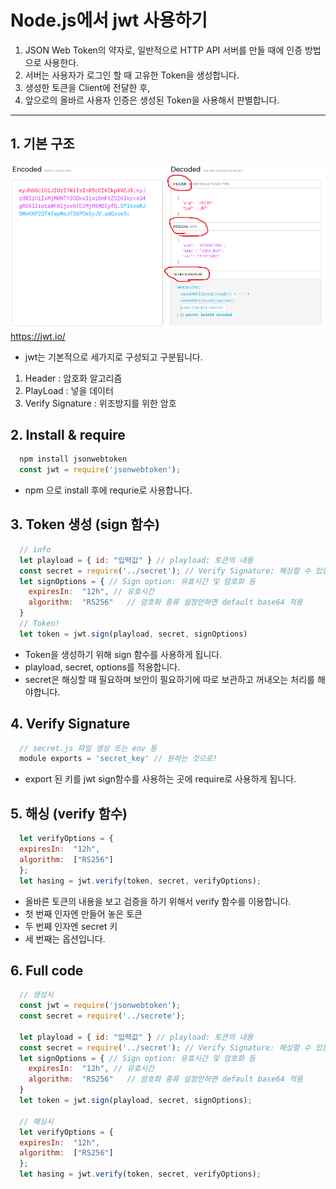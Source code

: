 # Node.js에서 jwt 사용하기
1. JSON Web Token의 약자로, 일반적으로 HTTP API 서버를 만들 때에 인증 방법으로 사용한다. 
2. 서버는 사용자가 로그인 할 때 고유한 Token을 생성합니다.
3. 생성한 토큰을 Client에 전달한 후, 
4. 앞으로의 올바르 사용자 인증은 생성된 Token을 사용해서 판별합니다.
- - - 

## 1. 기본 구조
![csv](../img/jwtStcucture.png)
<https://jwt.io/>
* jwt는 기본적으로 세가지로 구성되고 구분됩니다.
1. Header : 암호화 알고리즘
2. PlayLoad : 넣을 데이터
3. Verify Signature : 위조방지를 위한 암호

## 2. Install & require
```javascript
  npm install jsonwebtoken
  const jwt = require('jsonwebtoken');
```
* npm 으로 install 후에 requrie로 사용합니다.

## 3. Token 생성 (sign 함수)
```javascript
  // info
  let playload = { id: "입력값" } // playload: 토큰의 내용 
  const secret = require('../secret'); // Verify Signature: 해싱할 수 있는 비밀번호
  let signOptions = { // Sign option: 유효시간 및 암호화 등
    expiresIn:  "12h", // 유효시간
    algorithm:  "RS256"   // 암호화 종류 설정안하면 default base64 적용
  }
  // Token!
  let token = jwt.sign(playload, secret, signOptions)
```
* Token을 생성하기 위해 sign 함수를 사용하게 됩니다.
* playload, secret, options를 적용합니다.
* secret은 해싱할 때 필요하며 보안이 필요하기에 따로 보관하고 꺼내오는 처리를 해야합니다.

## 4. Verify Signature
```javascript
  // secret.js 파일 생성 또는 env 등
  module exports = 'secret_key' // 원하는 것으로!
```
* export 된 키를 jwt sign함수를 사용하는 곳에 require로 사용하게 됩니다.

## 5. 해싱 (verify 함수)
```javascript
  let verifyOptions = {
  expiresIn:  "12h",
  algorithm:  ["RS256"]
  };
  let hasing = jwt.verify(token, secret, verifyOptions);
```
* 올바른 토큰의 내용을 보고 검증을 하기 위해서 verify 함수를 이용합니다.
* 첫 번째 인자엔 만들어 놓은 토큰 
* 두 번째 인자엔 secret 키
* 세 번째는 옵션입니다.

## 6. Full code 
```javascript
  // 생성시
  const jwt = require('jsonwebtoken');
  const secret = require('../secrete');

  let playload = { id: "입력값" } // playload: 토큰의 내용 
  const secret = require('../secret'); // Verify Signature: 해싱할 수 있는 비밀번호
  let signOptions = { // Sign option: 유효시간 및 암호화 등
    expiresIn:  "12h", // 유효시간
    algorithm:  "RS256"   // 암호화 종류 설정안하면 default base64 적용
  }
  let token = jwt.sign(playload, secret, signOptions);

  // 해싱시
  let verifyOptions = {
  expiresIn:  "12h",
  algorithm:  ["RS256"]
  };
  let hasing = jwt.verify(token, secret, verifyOptions);
```